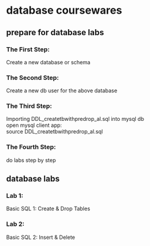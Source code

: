 # database coursewares
## prepare for database labs
### The First Step:
Create a new database or schema
### The Second Step:
Create a new db user for the above database
### The Third Step:
Importing DDL_createtbwithpredrop_al.sql into mysql db <br/>
open mysql client app:<br/>
source DDL_createtbwithpredrop_al.sql<br/>
### The Fourth Step:
do labs step by step<br/>
## database labs
### Lab 1:
Basic SQL 1: Create & Drop Tables
### Lab 2:
Basic SQL 2: Insert & Delete 

